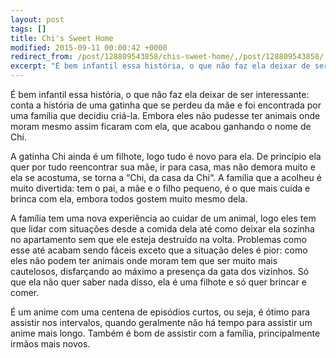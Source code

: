 ```yaml
---
layout: post
tags: []
title: Chi's Sweet Home
modified: 2015-09-11 00:00:42 +0000
redirect_from: /post/128809543858/chis-sweet-home/,/post/128809543858/
excerpt: "É bem infantil essa história, o que não faz ela deixar de ser interessante: conta a história de uma gatinha que se perdeu da mãe e foi encontrada por uma família que decidiu criá-la. Embora eles não pudesse ter animais onde moram mesmo assim ficaram com ela, que acabou ganhando o nome de Chi."
---
```


É bem infantil essa história, o que não faz ela deixar de ser
interessante: conta a história de uma gatinha que se perdeu da mãe e foi
encontrada por uma família que decidiu criá-la. Embora eles não pudesse
ter animais onde moram mesmo assim ficaram com ela, que acabou ganhando
o nome de Chi.

A gatinha Chi ainda é um filhote, logo tudo é novo para ela. De
princípio ela quer por tudo reencontrar sua mãe, ir para casa, mas não
demora muito e ela se acostuma, se torna a “Chi, da casa da Chi“. A
família que a acolheu é muito divertida: tem o pai, a mãe e o filho
pequeno, é o que mais cuida e brinca com ela, embora todos gostem muito
mesmo dela.

A família tem uma nova experiência ao cuidar de um animal, logo eles tem
que lidar com situações desde a comida dela até como deixar ela sozinha
no apartamento sem que ele esteja destruído na volta. Problemas como
esse até acabam sendo fáceis exceto que a situação deles é pior: como
eles não podem ter animais onde moram tem que ser muito mais cautelosos,
disfarçando ao máximo a presença da gata dos vizinhos. Só que ela não
quer saber nada disso, ela é uma filhote e só quer brincar e comer.

É um anime com uma centena de episódios curtos, ou seja, é ótimo para
assistir nos intervalos, quando geralmente não há tempo para assistir um
anime mais longo. Também é bom de assistir com a família, principalmente
irmãos mais novos.


